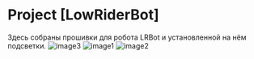 # Project [LowRiderBot]
Здесь собраны прошивки для робота LRBot и установленной на нём подсветки.
![image3](https://github.com/FalconR1/LRBot/blob/main/3.png)
![image1](https://github.com/FalconR1/LRBot/blob/main/1.png)
![image2](https://github.com/FalconR1/LRBot/blob/main/2.png)
